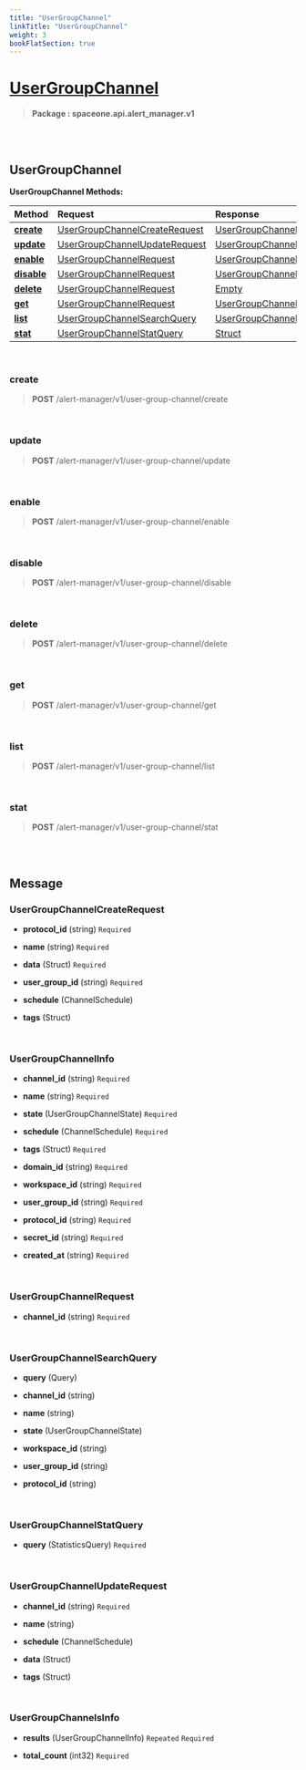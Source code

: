 ```yaml
---
title: "UserGroupChannel"
linkTitle: "UserGroupChannel"
weight: 3
bookFlatSection: true
---
```

# [UserGroupChannel](#UserGroupChannel)



>  **Package : spaceone.api.alert_manager.v1**

<br>
<br>

## UserGroupChannel





**UserGroupChannel Methods:**


| Method | Request | Response |
| :----- | :-------- | :-------- |
| [**create**](./UserGroupChannel#create) | [UserGroupChannelCreateRequest](UserGroupChannel#usergroupchannelcreaterequest) | [UserGroupChannelInfo](UserGroupChannel#usergroupchannelinfo) |
| [**update**](./UserGroupChannel#update) | [UserGroupChannelUpdateRequest](UserGroupChannel#usergroupchannelupdaterequest) | [UserGroupChannelInfo](UserGroupChannel#usergroupchannelinfo) |
| [**enable**](./UserGroupChannel#enable) | [UserGroupChannelRequest](UserGroupChannel#usergroupchannelrequest) | [UserGroupChannelInfo](UserGroupChannel#usergroupchannelinfo) |
| [**disable**](./UserGroupChannel#disable) | [UserGroupChannelRequest](UserGroupChannel#usergroupchannelrequest) | [UserGroupChannelInfo](UserGroupChannel#usergroupchannelinfo) |
| [**delete**](./UserGroupChannel#delete) | [UserGroupChannelRequest](UserGroupChannel#usergroupchannelrequest) | [Empty](UserGroupChannel#empty) |
| [**get**](./UserGroupChannel#get) | [UserGroupChannelRequest](UserGroupChannel#usergroupchannelrequest) | [UserGroupChannelInfo](UserGroupChannel#usergroupchannelinfo) |
| [**list**](./UserGroupChannel#list) | [UserGroupChannelSearchQuery](UserGroupChannel#usergroupchannelsearchquery) | [UserGroupChannelsInfo](UserGroupChannel#usergroupchannelsinfo) |
| [**stat**](./UserGroupChannel#stat) | [UserGroupChannelStatQuery](UserGroupChannel#usergroupchannelstatquery) | [Struct](UserGroupChannel#struct) |



    
<br>

### create





> **POST** /alert-manager/v1/user-group-channel/create
>






    
<br>

### update





> **POST** /alert-manager/v1/user-group-channel/update
>






    
<br>

### enable





> **POST** /alert-manager/v1/user-group-channel/enable
>






    
<br>

### disable





> **POST** /alert-manager/v1/user-group-channel/disable
>






    
<br>

### delete





> **POST** /alert-manager/v1/user-group-channel/delete
>






    
<br>

### get





> **POST** /alert-manager/v1/user-group-channel/get
>






    
<br>

### list





> **POST** /alert-manager/v1/user-group-channel/list
>






    
<br>

### stat





> **POST** /alert-manager/v1/user-group-channel/stat
>






    


<br>
<br>

## Message



### UserGroupChannelCreateRequest
* **protocol_id** (string)   `Required` 

    
* **name** (string)   `Required` 

    
* **data** (Struct)   `Required` 

    
* **user_group_id** (string)   `Required` 

    
* **schedule** (ChannelSchedule)  

    
* **tags** (Struct)  

    <br>

### UserGroupChannelInfo
* **channel_id** (string)   `Required` 

    
* **name** (string)   `Required` 

    
* **state** (UserGroupChannelState)   `Required` 

    
* **schedule** (ChannelSchedule)   `Required` 

    
* **tags** (Struct)   `Required` 

    
* **domain_id** (string)   `Required` 

    
* **workspace_id** (string)   `Required` 

    
* **user_group_id** (string)   `Required` 

    
* **protocol_id** (string)   `Required` 

    
* **secret_id** (string)   `Required` 

    
* **created_at** (string)   `Required` 

    <br>

### UserGroupChannelRequest
* **channel_id** (string)   `Required` 

    <br>

### UserGroupChannelSearchQuery
* **query** (Query)  

    
* **channel_id** (string)  

    
* **name** (string)  

    
* **state** (UserGroupChannelState)  

    
* **workspace_id** (string)  

    
* **user_group_id** (string)  

    
* **protocol_id** (string)  

    <br>

### UserGroupChannelStatQuery
* **query** (StatisticsQuery)   `Required` 

    <br>

### UserGroupChannelUpdateRequest
* **channel_id** (string)   `Required` 

    
* **name** (string)  

    
* **schedule** (ChannelSchedule)  

    
* **data** (Struct)  

    
* **tags** (Struct)  

    <br>

### UserGroupChannelsInfo
* **results** (UserGroupChannelInfo)  `Repeated`    `Required` 

    
* **total_count** (int32)   `Required` 

    <br>
